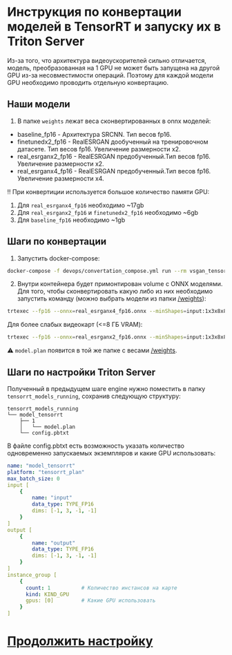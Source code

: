 # Инструкция по конвертации моделей в TensorRT и запуску их в Triton Server

Из-за того, что архитектура видеоускорителей сильно отличается, модель, преобразованная на 1 GPU не может быть запущена на другой GPU из-за несовместимости операций. Поэтому для каждой модели GPU необходимо проводить отдельную конвертацию.

## Наши модели

1. В папке ```weights``` лежат веса сконвертированных в onnx моделей:
-  baseline_fp16 - Архитектура SRCNN. Тип весов fp16.
-  finetunedx2_fp16 - RealESRGAN дообученный на тренировочном датасете. Тип весов fp16. Увеличение размерности x2.
- real_esrganx2_fp16 - RealESRGAN предобученный.Тип весов fp16. Увеличение размерности x2.
- real_esrganx4_fp16 - RealESRGAN предобученный.Тип весов fp16. Увеличение размерности x4.

:bangbang: При конвертиции используется большое количество памяти GPU:
1. Для `real_esrganx4_fp16` необходимо ~17gb
2. Для `real_esrganx2_fp16` и `finetunedx2_fp16` необходимо ~6gb
3. Для `baseline_fp16` необходимо ~1gb

## Шаги по конвертации

1. Запустить docker-compose:
```Bash
docker-compose -f devops/convertation_compose.yml run --rm vsgan_tensorrt
```
2. Внутри контейнера будет примонтирован volume с ONNX моделями. 
Для того, чтобы сконвертировать какую либо из них необходимо запустить команду
(можно выбрать модели из папки [/weights](https://github.com/VoLuIcHiK/super-resolution/tree/main/weights)):

```Bash
trtexec --fp16 --onnx=real_esrganx4_fp16.onnx --minShapes=input:1x3x8x8 --optShapes=input:1x3x720x1280 --maxShapes=input:1x3x1080x1920 --saveEngine=model.plan --tacticSources=+CUDNN,-CUBLAS,-CUBLAS_LT --skipInference
```
Для более слабых видеокарт (<=8 ГБ VRAM):
```bash
trtexec --fp16 --onnx=real_esrganx2_fp16.onnx --minShapes=input:1x3x8x8 --optShapes=input:1x3x720x1280 --maxShapes=input:1x3x1080x1920 --saveEngine=model.plan --tacticSources=+CUDNN,-CUBLAS,-CUBLAS_LT --skipInference
```

:warning: `model.plan` появится в той же папке с весами 
[/weights](https://github.com/VoLuIcHiK/super-resolution/tree/main/weights).

## Шаги по настройки Triton Server

Полученный в предыдущем шаге engine нужно поместить в папку ```tensorrt_models_running```, сохранив следующую структуру:

```
tensorrt_models_running
└── model_tensorrt
    ├── 1
    │   └── model.plan
    └── config.pbtxt
```

В файле config.pbtxt есть возможность указать количество одновременно запускаемых экземпляров и какие GPU использовать:

```yaml
name: "model_tensorrt"
platform: "tensorrt_plan"
max_batch_size: 0
input [
    {
        name: "input"
        data_type: TYPE_FP16
        dims: [-1, 3, -1, -1]
    }
]
output [
    {
        name: "output"
        data_type: TYPE_FP16
        dims: [-1, 3, -1, -1]
    }
]
instance_group [
    {
      count: 1          # Количество инстансов на карте
      kind: KIND_GPU
      gpus: [0]         # Какие GPU использовать
    }
]
```

# [Продолжить настройку](https://github.com/VoLuIcHiK/super-resolution/tree/main?tab=readme-ov-file#%D0%BF%D0%BE%D1%81%D0%BB%D0%B5%D0%B4%D0%BE%D0%B2%D0%B0%D1%82%D0%B5%D0%BB%D1%8C%D0%BD%D0%BE%D1%81%D1%82%D1%8C-%D0%B4%D0%B5%D0%B9%D1%81%D1%82%D0%B2%D0%B8%D0%B9-%D0%B4%D0%BB%D1%8F-%D0%B7%D0%B0%D0%BF%D1%83%D1%81%D0%BA%D0%B0-%D0%B6%D0%B5%D0%BB%D0%B0%D1%82%D0%B5%D0%BB%D1%8C%D0%BD%D0%BE-%D1%80%D0%B0%D0%B7%D0%B2%D0%B5%D1%80%D1%82%D1%8B%D0%B2%D0%B0%D1%82%D1%8C-%D0%BD%D0%B0-linux)